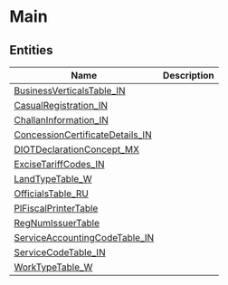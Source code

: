 
# Main


## Entities

|Name|Description|
|---|---|
|[BusinessVerticalsTable_IN](BusinessVerticalsTable_IN.cdm.json)||
|[CasualRegistration_IN](CasualRegistration_IN.cdm.json)||
|[ChallanInformation_IN](ChallanInformation_IN.cdm.json)||
|[ConcessionCertificateDetails_IN](ConcessionCertificateDetails_IN.cdm.json)||
|[DIOTDeclarationConcept_MX](DIOTDeclarationConcept_MX.cdm.json)||
|[ExciseTariffCodes_IN](ExciseTariffCodes_IN.cdm.json)||
|[LandTypeTable_W](LandTypeTable_W.cdm.json)||
|[OfficialsTable_RU](OfficialsTable_RU.cdm.json)||
|[PlFiscalPrinterTable](PlFiscalPrinterTable.cdm.json)||
|[RegNumIssuerTable](RegNumIssuerTable.cdm.json)||
|[ServiceAccountingCodeTable_IN](ServiceAccountingCodeTable_IN.cdm.json)||
|[ServiceCodeTable_IN](ServiceCodeTable_IN.cdm.json)||
|[WorkTypeTable_W](WorkTypeTable_W.cdm.json)||
